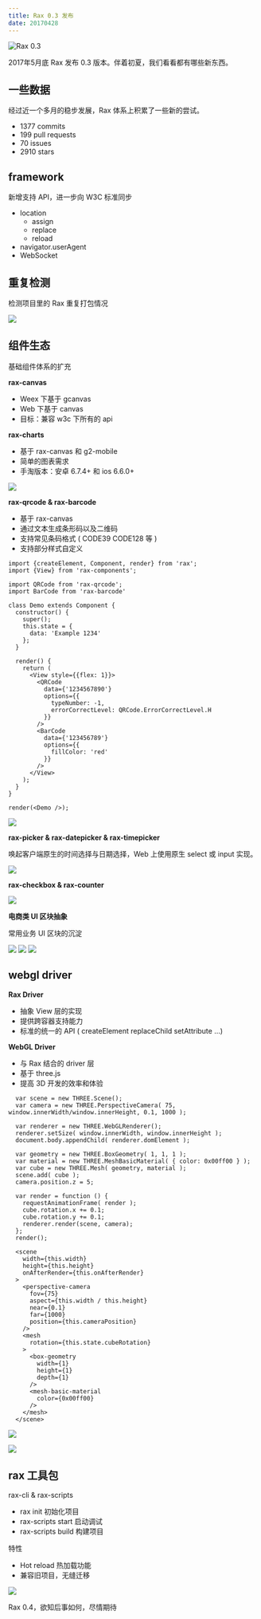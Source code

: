 ```yaml
---
title: Rax 0.3 发布
date: 20170428
---
```


![Rax 0.3](https://img.alicdn.com/tfs/TB1CVaVRpXXXXcnXFXXXXXXXXXX-817-460.jpg)

2017年5月底 Rax 发布 0.3 版本。伴着初夏，我们看看都有哪些新东西。

## 一些数据

经过近一个多月的稳步发展，Rax 体系上积累了一些新的尝试。

* 1377 commits
* 199 pull requests
* 70 issues
* 2910 stars

## framework

新增支持 API，进一步向 W3C 标准同步

* location
  * assign
  * replace
  * reload
* navigator.userAgent
* WebSocket

## 重复检测

检测项目里的 Rax 重复打包情况

![](https://img.alicdn.com/tfs/TB1SD1BRpXXXXchaXXXXXXXXXXX-590-71.png)

## 组件生态

基础组件体系的扩充

**rax-canvas**

* Weex 下基于 gcanvas
* Web 下基于 canvas
* 目标：兼容 w3c 下所有的 api

**rax-charts**

* 基于 rax-canvas 和 g2-mobile
* 简单的图表需求
* 手淘版本：安卓 6.7.4+ 和 ios 6.6.0+

![](https://img.alicdn.com/tfs/TB1czOLRpXXXXcbXVXXXXXXXXXX-842-461.jpg)

**rax-qrcode & rax-barcode**

* 基于 rax-canvas
* 通过文本生成条形码以及二维码
* 支持常见条码格式 ( CODE39 CODE128 等 )
* 支持部分样式自定义

```
import {createElement, Component, render} from 'rax';
import {View} from 'rax-components';

import QRCode from 'rax-qrcode';
import BarCode from 'rax-barcode'

class Demo extends Component {
  constructor() {
    super();
    this.state = {
      data: 'Example 1234'
    };
  }

  render() {
    return (
      <View style={{flex: 1}}>
        <QRCode
          data={'1234567890'}
          options={{
            typeNumber: -1,
            errorCorrectLevel: QRCode.ErrorCorrectLevel.H
          }}
        />
        <BarCode
          data={'123456789'}
          options={{
            fillColor: 'red'
          }}
        />
      </View>
    );
  }
}

render(<Demo />);
```

![](https://img.alicdn.com/tfs/TB1UbyWRpXXXXbPXFXXXXXXXXXX-277-432.jpg_320x320.jpg)

**rax-picker & rax-datepicker & rax-timepicker**

唤起客户端原生的时间选择与日期选择，Web 上使用原生 select 或 input 实现。

![](https://img.alicdn.com/tfs/TB1TlGwRpXXXXXWapXXXXXXXXXX-812-378.jpg)

**rax-checkbox & rax-counter**

![](https://img.alicdn.com/tfs/TB1hEm7RpXXXXXeXpXXXXXXXXXX-789-259.jpg)

**电商类 UI 区块抽象**

常用业务 UI 区块的沉淀

![](https://img.alicdn.com/tfs/TB1DjWNRpXXXXbcXVXXXXXXXXXX-815-364.jpg)
![](https://img.alicdn.com/tfs/TB1FEK7RpXXXXaUXpXXXXXXXXXX-842-349.jpg)
![](https://img.alicdn.com/tfs/TB1wIe2RpXXXXc8XpXXXXXXXXXX-822-458.jpg)

## webgl driver

**Rax Driver**

* 抽象 View 层的实现
* 提供跨容器支持能力
* 标准的统一的 API ( createElement replaceChild setAttribute …)

**WebGL Driver**

* 与 Rax 结合的 driver 层
* 基于 three.js
* 提高 3D 开发的效率和体验

```
  var scene = new THREE.Scene();
  var camera = new THREE.PerspectiveCamera( 75, window.innerWidth/window.innerHeight, 0.1, 1000 );

  var renderer = new THREE.WebGLRenderer();
  renderer.setSize( window.innerWidth, window.innerHeight );
  document.body.appendChild( renderer.domElement );

  var geometry = new THREE.BoxGeometry( 1, 1, 1 );
  var material = new THREE.MeshBasicMaterial( { color: 0x00ff00 } );
  var cube = new THREE.Mesh( geometry, material );
  scene.add( cube );
  camera.position.z = 5;

  var render = function () {
    requestAnimationFrame( render );
    cube.rotation.x += 0.1;
    cube.rotation.y += 0.1;
    renderer.render(scene, camera);
  };
  render();
```

```
  <scene
    width={this.width}
    height={this.height}
    onAfterRender={this.onAfterRender}
  >
    <perspective-camera
      fov={75}
      aspect={this.width / this.height}
      near={0.1}
      far={1000}
      position={this.cameraPosition}
    />
    <mesh
      rotation={this.state.cubeRotation}
    >
      <box-geometry
        width={1}
        height={1}
        depth={1}
      />
      <mesh-basic-material
        color={0x00ff00}
      />
    </mesh>
  </scene>
```

![](https://img.alicdn.com/tfs/TB1vXqARpXXXXcvaXXXXXXXXXXX-666-255.jpg)

![](https://img.alicdn.com/tfs/TB1b91pRpXXXXXMaFXXXXXXXXXX-697-320.jpg)

## rax 工具包

rax-cli & rax-scripts

* rax init 初始化项目
* rax-scripts start 启动调试
* rax-scripts build 构建项目

特性

* Hot reload 热加载功能
* 兼容旧项目，无缝迁移

![](https://img.alicdn.com/tfs/TB1DNWTRpXXXXXZXVXXXXXXXXXX-865-452.jpg)



Rax 0.4，欲知后事如何，尽情期待